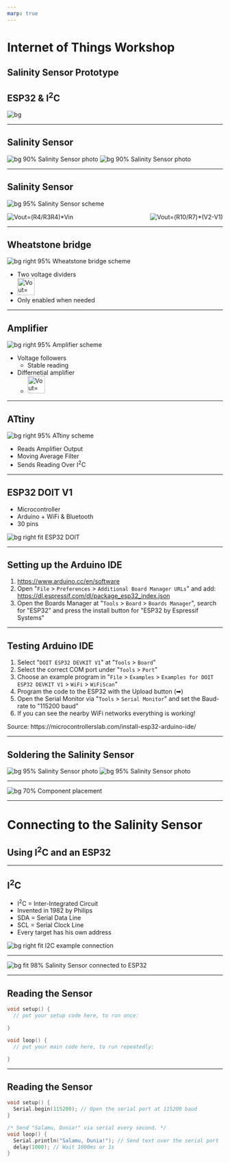 ```yaml
---
marp: true
---
```


<!--
title: Internet of Things Workshop
theme: gaia
paginate: true
style: | 
  section {
    background-color: #fcf8ed;
  }
-->

# Internet of Things Workshop

## Salinity Sensor Prototype
## ESP32 & I<sup>2</sup>C

![bg](assets/bg.svg)

---

## Salinity Sensor

![bg 90% Salinity Sensor photo](assets/SalinitySensorPhoto.png)
![bg 90% Salinity Sensor photo](assets/SalinitySensorPhoto_back.png)


---

## Salinity Sensor

![bg 95% Salinity Sensor scheme](assets/Scheme-full.svg)


<img alt="Vout=(R4/R3R4)*Vin" src="https://render.githubusercontent.com/render/math?math=V_%7Bout%7D=%7B%5Cfrac%7BR_%7B4%7D%7D%7BR_%7B3%7D&plus;R_%7B4%7D%7D%7D%5Ccdot%20V_%7Bin%7D"/>



<img alt="Vout=(R10/R7)*(V2-V1)" style="float:right" src="https://render.githubusercontent.com/render/math?math=V_%7Bout%7D=%5Cfrac%7BR_10%7D%7BR_7%7D(V_2-V_1)%20"/>


---

## Wheatstone bridge

![bg right 95% Wheatstone bridge scheme](./assets/Scheme-Wheatstone-bridge.svg)

- Two voltage dividers
- <img alt="Vout=(R4/R3R4)*Vin" height="40" src="https://render.githubusercontent.com/render/math?math=V_%7Bout%7D=%7B%5Cfrac%7BR_%7B4%7D%7D%7BR_%7B3%7D&plus;R_%7B4%7D%7D%7D%5Ccdot%20V_%7Bin%7D"/>
- Only enabled when needed

---

## Amplifier

![bg right 95% Amplifier scheme](./assets/Scheme-OPAMP.svg)

- Voltage followers
  - Stable reading
- Differnetial amplifier
  - <img alt="Vout=(R10/R7)*(V2-V1)" height="40" src="https://render.githubusercontent.com/render/math?math=V_%7Bout%7D=%5Cfrac%7BR_10%7D%7BR_7%7D(V_2-V_1)%20"/>

---

## ATtiny

![bg right 95% ATtiny scheme](./assets/Scheme-ATtiny.svg)

- Reads Amplifier Output
- Moving Average Filter
- Sends Reading Over I<sup>2</sup>C

---

## ESP32 DOIT V1

- Microcontroller
- Arduino + WiFi & Bluetooth
- 30 pins

![bg right fit ESP32 DOIT](./assets/ESP32-DOIT.png)

---

## Setting up the Arduino IDE

1. https://www.arduino.cc/en/software
2. Open "`File` > `Preferences` > `Additional Board Manager URLs`" and add: https://dl.espressif.com/dl/package_esp32_index.json
3. Open the Boards Manager at "`Tools` > `Board` > `Boards Manager`", search for "ESP32" and press the install button for "ESP32 by Espressif Systems"


---

## Testing Arduino IDE

1. Select "`DOIT ESP32 DEVKIT V1`" at "`Tools` > `Board`"
2. Select the correct COM port under "`Tools` > `Port`"
3. Choose an example program in "`File` > `Examples` > `Examples for DOIT ESP32 DEVKIT V1` > `WiFi` > `WiFiScan`" 
4. Program the code to the ESP32 with the Upload button (&#10145;)
5. Open the Serial Monitor via "`Tools` > `Serial Monitor`" and set the Baud-rate to "115200 baud"
6. If you can see the nearby WiFi networks everything is working!


<footer>
Source: https://microcontrollerslab.com/install-esp32-arduino-ide/
</footer>

---

## Soldering the Salinity Sensor

![bg 95% Salinity Sensor photo](assets/SalinitySensorPhoto.png)
![bg 95% Salinity Sensor photo](assets/SalinitySensorPhoto_back_traced.png)


---

![bg 70% Component placement](assets/SalinitySensorComponentPlacement.png)

---


# Connecting to the Salinity Sensor

## Using I<sup>2</sup>C and an ESP32

---

## I<sup>2</sup>C

- I<sup>2</sup>C = Inter-Integrated Circuit
- Invented in 1982 by Philips 
- SDA = Serial Data Line
- SCL = Serial Clock Line
- Every target has his own address

![bg right fit I2C example connection](./assets/I2C_controller-target.svg)

---

![bg fit 98% Salinity Sensor connected to ESP32](./assets/SalinitySensorToESP32.png)

---

## Reading the Sensor

```C++
void setup() {
  // put your setup code here, to run once:

}

void loop() {
  // put your main code here, to run repeatedly:

}
```

---

## Reading the Sensor

```C++
void setup() {
  Serial.begin(115200); // Open the serial port at 115200 baud
}

/* Send "Salamu, Dunia!" via serial every second. */
void loop() {
  Serial.println("Salamu, Dunia!"); // Send text over the serial port
  delay(1000); // Wait 1000ms or 1s
}
```

